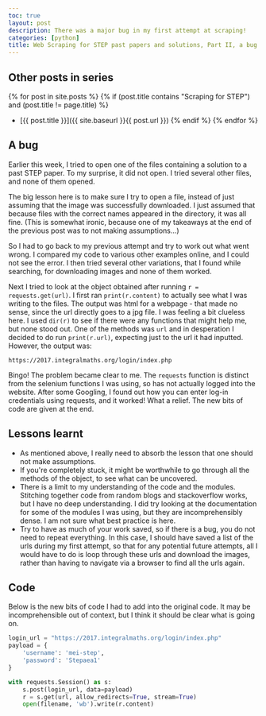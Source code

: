 ```yaml
---
toc: true
layout: post
description: There was a major bug in my first attempt at scraping!
categories: [python]
title: Web Scraping for STEP past papers and solutions, Part II, a bug
---
```

## Other posts in series
{% for post in site.posts %}
{% if (post.title contains "Scraping for STEP") and (post.title != page.title) %}
* [{{ post.title }}]({{ site.baseurl }}{{ post.url }})
{% endif %}
{% endfor %}

## A bug
Earlier this week, I tried to open one of the files containing a solution to a past STEP paper. To my surprise, it did not open. I tried several other files, and none of them opened.

The big lesson here is to make sure I try to open a file, instead of just assuming that the image was successfully downloaded. I just assumed that because files with the correct names appeared in the directory, it was all fine. (This is somewhat ironic, because one of my takeaways at the end of the previous post was to not making assumptions...)

So I had to go back to my previous attempt and try to work out what went wrong. I compared my code to various other examples online, and I could not see the error. I then tried several other variations, that I found while searching, for downloading images and none of them worked.

Next I tried to look at the object obtained after running `r = requests.get(url)`. I first ran `print(r.content)` to actually see what I was writing to the files. The output was html for a webpage - that made no sense, since the url directly goes to a jpg file. I was feeling a bit clueless here. I used `dir(r)` to see if there were any functions that might help me, but none stood out. One of the methods was `url` and in desperation I decided to do run `print(r.url)`, expecting just to the url it had inputted. However, the output was:

`https://2017.integralmaths.org/login/index.php`

Bingo! The problem became clear to me. The `requests` function is distinct from the selenium functions I was using, so has not actually logged into the website. After some Googling, I found out how you can enter log-in credentials using requests, and it worked! What a relief. The new bits of code are given at the end.

## Lessons learnt
* As mentioned above, I really need to absorb the lesson that one should not make assumptions.
* If you're completely stuck, it might be worthwhile to go through all the methods of the object, to see what can be uncovered.
* There is a limit to my understanding of the code and the modules. Stitching together code from random blogs and stackoverflow works, but I have no deep understanding. I did try looking at the documentation for some of the modules I was using, but they are incomprehensibly dense. I am not sure what best practice is here.
* Try to have as much of your work saved, so if there is a bug, you do not need to repeat everything. In this case, I should have saved a list of the urls during my first attempt, so that for any potential future attempts, all I would have to do is loop through these urls and download the images, rather than having to navigate via a browser to find all the urls again.

## Code
Below is the new bits of code I had to add into the original code. It may be incomprehensible out of context, but I think it should be clear what is going on.

```python
login_url = "https://2017.integralmaths.org/login/index.php"
payload = {
    'username': 'mei-step',
    'password': 'Stepaea1'
}

with requests.Session() as s:
    s.post(login_url, data=payload)
    r = s.get(url, allow_redirects=True, stream=True)
    open(filename, 'wb').write(r.content)
```
